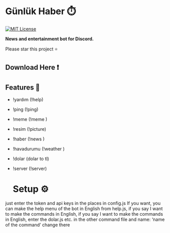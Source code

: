 # Günlük Haber ⏱️

[![MIT License](https://img.shields.io/badge/License-MIT-green.svg)](https://choosealicense.com/licenses/mit/)

**News and entertainment bot for Discord.**

Please star this project ⭐

## Download Here ❗


## Features 📙

- !yardım (!help)
- !ping (!ping)
- !meme <subreddit> <kategori> (!meme <subreddit> <category>)
- !resim (!picture)
- !haber <kategori> (!news <category>)
- !havadurumu <konum> (!weather <location>)
- !dolar (dolar to tl)
- !server (!server)

  # Setup ⚙
just enter the token and api keys in the places in config.js If you want, you can make the help menu of the bot in English from help.js, if you say I want to make the commands in English, if you say I want to make the commands in English, enter the dolar.js etc. in the other command file and name: ‘name of the command’
change there


